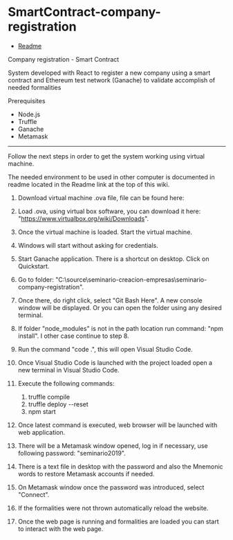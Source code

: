 # SmartContract-company-registration

* [Readme][Readme]

[Readme]: https://github.com/alvifa/SmartContract-company-registration/tree/master/seminario-creacion-empresas

Company registration - Smart Contract

System developed with React to register a new company using a smart contract and Ethereum test network (Ganache) to validate accomplish  of needed formalities

Prerequisites

* Node.js 
* Truffle 
* Ganache 
* Metamask

--------------------------------------------------------------------------------------------------------------------------------

Follow the next steps in order to get the system working using virtual machine.

The needed environment to be used in other computer is documented in readme located in the Readme link at the top of this wiki.

1. Download virtual machine .ova file, file can be found here: 

1. Load .ova, using virtual box software, you can download it here: "https://www.virtualbox.org/wiki/Downloads".

2. Once the virtual machine is loaded. Start the virtual machine.

3. Windows will start without asking for credentials.

4. Start Ganache application. There is a shortcut on desktop. Click on Quickstart.

5. Go to folder: "C:\source\seminario-creacion-empresas\seminario-company-registration".

6. Once there, do right click, select "Git Bash Here". A new console window will be displayed. Or you can open the folder using any desired terminal.

7. If folder "node_modules" is not in the path location run command: "npm install". I other case continue to step 8.

9. Run the command "code .", this will open Visual Studio Code.

10. Once Visual Studio Code is launched with the project loaded open a new terminal in Visual Studio Code.

11. Execute the following commands:

	1) truffle compile
	2) truffle deploy --reset
	3) npm start

12. Once latest command is executed, web browser will be launched with web application.

13. There will be a Metamask window opened, log in if necessary, use following password: "seminario2019".

14. There is a text file in desktop with the password and also the Mnemonic words to restore Metamask accounts if needed.

15. On Metamask window once the password was introduced, select "Connect".

16. If the formalities were not thrown automatically reload the website.

17. Once the web page is running and formalities are loaded you can start to interact with the web page.
